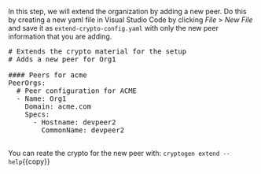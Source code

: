 In this step, we will extend the organization by adding a new peer. Do this by creating a new yaml file in Visual Studio Code by clicking _File_ > _New File_  and save it as `extend-crypto-config.yaml` with only the new peer information that you are adding.  

<pre class="file" data-target="clipboard">
# Extends the crypto material for the setup
# Adds a new peer for Org1

#### Peers for acme
PeerOrgs:
  # Peer configuration for ACME
  - Name: Org1
    Domain: acme.com
    Specs:
      - Hostname: devpeer2
        CommonName: devpeer2

</pre>  

You can reate the crypto for the new peer with:
`cryptogen extend --help`{{copy}}
